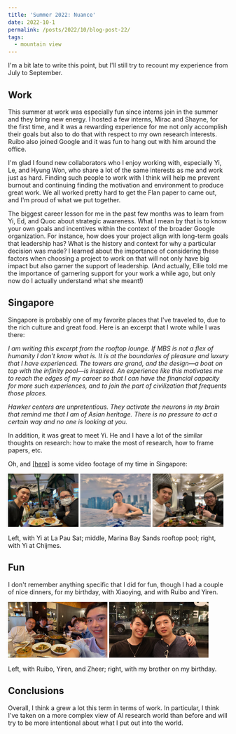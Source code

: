 ```yaml
---
title: 'Summer 2022: Nuance'
date: 2022-10-1
permalink: /posts/2022/10/blog-post-22/
tags:
  - mountain view
---
```


I'm a bit late to write this point, but I'll still try to recount my experience from July to September.

## Work

This summer at work was especially fun since interns join in the summer and they bring new energy. 
I hosted a few interns, Mirac and Shayne, for the first time, and it was a rewarding experience for me not only accomplish their goals but also to do that with respect to my own research interests.
Ruibo also joined Google and it was fun to hang out with him around the office.

I'm glad I found new collaborators who I enjoy working with, especially Yi, Le, and Hyung Won, who share a lot of the same interests as me and work just as hard. 
Finding such people to work with I think will help me prevent burnout and continuing finding the motivation and environment to produce great work.
We all worked pretty hard to get the Flan paper to came out, and I'm proud of what we put together.

The biggest career lesson for me in the past few months was to learn from Yi, Ed, and Quoc about strategic awareness.
What I mean by that is to know your own goals and incentives within the context of the broader Google organization.
For instance, how does your project align with long-term goals that leadership has? What is the history and context for why a particular decision was made?
I learned about the importance of considering these factors when choosing a project to work on that will not only have big impact but also garner the support of leadership.
(And actually, Ellie told me the importance of garnering support for your work a while ago, but only now do I actually understand what she meant!)

## Singapore

Singapore is probably one of my favorite places that I've traveled to, due to the rich culture and great food. Here is an excerpt that I wrote while I was there:

*I am writing this excerpt from the rooftop lounge. 
If MBS is not a flex of humanity I don’t know what is. 
It is at the boundaries of pleasure and luxury that I have experienced. 
The towers are grand, and the design—a boat on top with the infinity pool—is inspired. 
An experience like this motivates me to reach the edges of my career so that I can have the financial capacity for more such experiences, and to join the part of civilization that frequents those places.*

*Hawker centers are unpretentious. 
They activate the neurons in my brain that remind me that I am of Asian heritage. 
There is no pressure to act a certain way and no one is looking at you.*

In addition, it was great to meet Yi. He and I have a lot of the similar thoughts on research: how to make the most of research, how to frame papers, etc.

Oh, and [[here]](https://www.youtube.com/watch?v=_Titdsrt8xs&ab_channel=JasonWei) is some video footage of my time in Singapore: 

<img src='/images/IMG_5977.png' width="32%">
<img src='/images/IMG_6089.png' width="32%">
<img src='/images/IMG_6154.png' width="32%">

Left, with Yi at La Pau Sat; middle, Marina Bay Sands rooftop pool; right, with Yi at Chijmes.

## Fun

I don't remember anything specific that I did for fun, though I had a couple of nice dinners, for my birthday, with Xiaoying, and with Ruibo and Yiren.

<img src='/images/IMG_5834.png' width="45%">
<img src='/images/IMG_3457.png' width="45%">

Left, with Ruibo, Yiren, and Zheer; right, with my brother on my birthday.

## Conclusions

Overall, I think a grew a lot this term in terms of work. 
In particular, I think I've taken on a more complex view of AI research world than before and will try to be more intentional about what I put out into the world.
